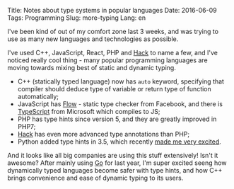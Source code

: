 Title: Notes about type systems in popular languages
Date: 2016-06-09
Tags: Programming
Slug: more-typing
Lang: en

I've been kind of out of my comfort zone last 3 weeks,
and was trying to use as many new languages and technologies as possible.

I've used C++, JavaScript, React, PHP and [Hack](http://hacklang.org) to name a few,
and I've noticed really cool thing - many popular programming
languages are moving towards mixing best of static and dynamic typing.

* C++ (statically typed language) now has `auto` keyword, specifying that compiler
should deduce type of variable or return type of function automatically;
* JavaScript has [Flow](https://flowtype.org) - static type checker from Facebook,
and there is [TypeScript](https://www.typescriptlang.org) from Microsoft which compiles to JS;
* PHP has type hints since version 5, and they are greatly improved in PHP7;
* [Hack](http://hacklang.org) has even more advanced type annotations than PHP;
* Python added type hints in 3.5, which recently [made me very excited](/it/python-typing).

And it looks like all big companies are using this stuff extensively!
Isn't it awesome? After mainly using [Go](http://golang.org) for last year,
I'm super excited seeng how dynamically typed languages become safer
with type hints, and how C++ brings convenience and ease of dynamic typing to its users.
